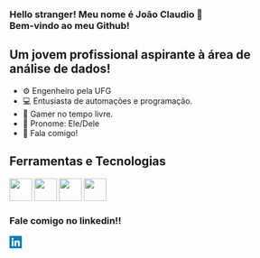 

### Hello stranger! Meu nome é João Claudio 👋<br>Bem-vindo ao meu Github!

## Um jovem profissional aspirante à área de análise de dados!
- ⚙️ Engenheiro pela UFG
- 💻 Entusiasta de automações e programação.
- 👾 Gamer no tempo livre.
- 🧍 Pronome: Ele/Dele 
- 💬 Fala comigo!


## Ferramentas e Tecnologias

<img src="https://cdn.jsdelivr.net/gh/devicons/devicon@latest/icons/azuresqldatabase/azuresqldatabase-original.svg"
    width="40" 
    height="40"/>
  <img src="https://cdn.jsdelivr.net/gh/devicons/devicon@latest/icons/mongodb/mongodb-original.svg"
    width="40" 
    height="40"/>
  <img src="https://cdn.jsdelivr.net/gh/devicons/devicon@latest/icons/python/python-original.svg"
    width="40" 
    height="40"/>
  <img src="https://cdn.jsdelivr.net/gh/devicons/devicon@latest/icons/pandas/pandas-original.svg"
    width="40" 
    height="40"/>

### Fale comigo no linkedin!!
[<img align="left" alt="João | LinkedIn" width="22px" src="linkedin.png" />][linkedin]

[linkedin]: https://www.linkedin.com/in/joão-claudio-bueno
    
